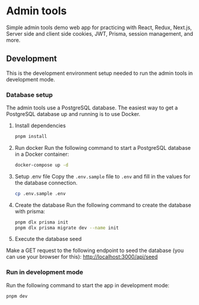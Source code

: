 # Admin tools

Simple admin tools demo web app for practicing with React, Redux, Next.js, Server side and client side cookies, JWT, Prisma, session management, and more.

## Development

This is the development environment setup needed to run the admin tools in development mode.

### Database setup

The admin tools use a PostgreSQL database. The easiest way to get a PostgreSQL database up and running is to use Docker.

1. Install dependencies

    ```bash
    pnpm install
    ```

2. Run docker
Run the following command to start a PostgreSQL database in a Docker container:

    ```bash
    docker-compose up -d
    ```

3. Setup .env file
Copy the `.env.sample` file to `.env` and fill in the values for the database connection.

    ```bash
    cp .env.sample .env
    ```

4. Create the database
Run the following command to create the database with prisma:

    ```bash
    pnpm dlx prisma init
    pnpm dlx prisma migrate dev --name init
    ```

5. Execute the database seed

Make a GET request to the following endpoint to seed the database (you can use your browser for this): <http://localhost:3000/api/seed>

### Run in development mode

Run the following command to start the app in development mode:

```bash
pnpm dev
```
